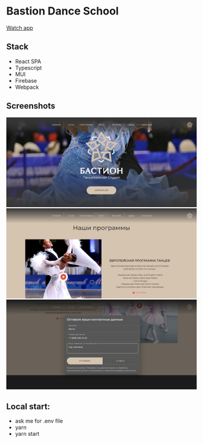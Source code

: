 # Bastion Dance School

[Watch app](https://bastiondance.ru/)

## Stack

- React SPA
- Typescript
- MUI
- Firebase
- Webpack

## Screenshots

<div align="center">
  <img src="/screens/image1.jpg">
  <img src="/screens/image2.jpg">
  <img src="/screens/image3.jpg">
</div>

## Local start:

- ask me for .env file
- yarn
- yarn start
